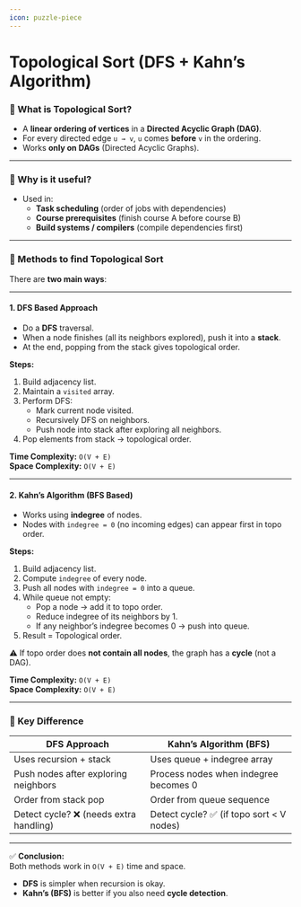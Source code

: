 ```yaml
---
icon: puzzle-piece
---
```


# Topological Sort (DFS + Kahn’s Algorithm)

### 🔹 What is Topological Sort?

* A **linear ordering of vertices** in a **Directed Acyclic Graph (DAG)**.
* For every directed edge `u → v`, `u` comes **before** `v` in the ordering.
* Works **only on DAGs** (Directed Acyclic Graphs).

***

### 🔹 Why is it useful?

* Used in:
  * **Task scheduling** (order of jobs with dependencies)
  * **Course prerequisites** (finish course A before course B)
  * **Build systems / compilers** (compile dependencies first)

***

### 🔹 Methods to find Topological Sort

There are **two main ways**:

***

#### 1. DFS Based Approach

* Do a **DFS** traversal.
* When a node finishes (all its neighbors explored), push it into a **stack**.
* At the end, popping from the stack gives topological order.

**Steps:**

1. Build adjacency list.
2. Maintain a `visited` array.
3. Perform DFS:
   * Mark current node visited.
   * Recursively DFS on neighbors.
   * Push node into stack after exploring all neighbors.
4. Pop elements from stack → topological order.

**Time Complexity:** `O(V + E)`\
**Space Complexity:** `O(V + E)`

***

#### 2. Kahn’s Algorithm (BFS Based)

* Works using **indegree** of nodes.
* Nodes with `indegree = 0` (no incoming edges) can appear first in topo order.

**Steps:**

1. Build adjacency list.
2. Compute `indegree` of every node.
3. Push all nodes with `indegree = 0` into a queue.
4. While queue not empty:
   * Pop a node → add it to topo order.
   * Reduce indegree of its neighbors by 1.
   * If any neighbor’s indegree becomes 0 → push into queue.
5. Result = Topological order.

⚠️ If topo order does **not contain all nodes**, the graph has a **cycle** (not a DAG).

**Time Complexity:** `O(V + E)`\
**Space Complexity:** `O(V + E)`

***

### 🔹 Key Difference

| DFS Approach                           | Kahn’s Algorithm (BFS)                   |
| -------------------------------------- | ---------------------------------------- |
| Uses recursion + stack                 | Uses queue + indegree array              |
| Push nodes after exploring neighbors   | Process nodes when indegree becomes 0    |
| Order from stack pop                   | Order from queue sequence                |
| Detect cycle? ❌ (needs extra handling) | Detect cycle? ✅ (if topo sort < V nodes) |

***

✅ **Conclusion:**\
Both methods work in `O(V + E)` time and space.

* **DFS** is simpler when recursion is okay.
* **Kahn’s (BFS)** is better if you also need **cycle detection**.

